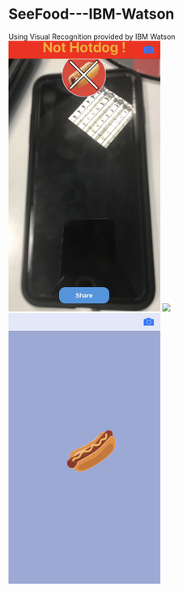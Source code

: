 # SeeFood---IBM-Watson
Using Visual Recognition provided by IBM Watson
<img src="https://github.com/YassineDaoudi/SeeFood---IBM-Watson/blob/master/IMG_0091.png" width="300"> <img src="https://github.com/YassineDaoudi/SeeFood---IBM-Watson/blob/master/IMG_0092.png" width="300">
<img src="https://github.com/YassineDaoudi/SeeFood---IBM-Watson/blob/master/IMG_0094.png" width="300">
